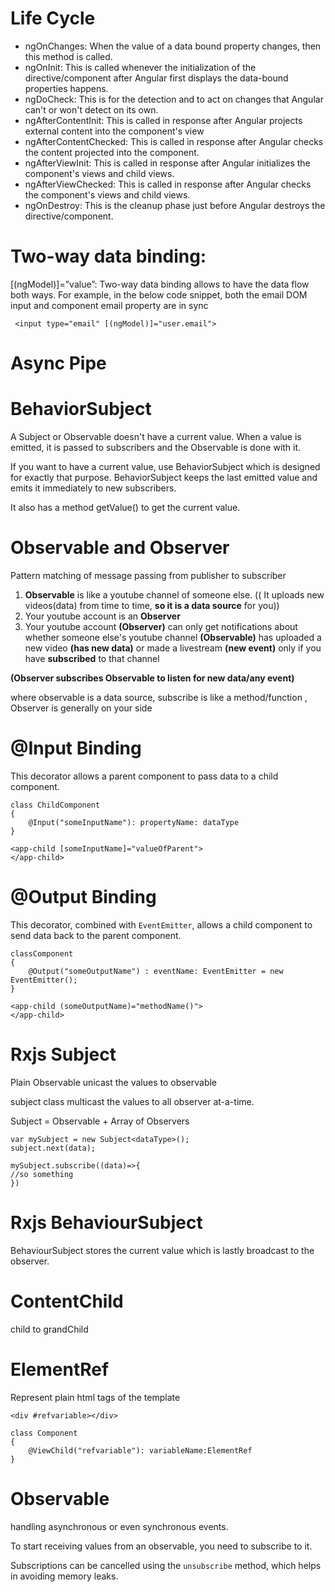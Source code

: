 # **Life Cycle**

* ngOnChanges: When the value of a data bound property changes, then this method is called.
* ngOnInit: This is called whenever the initialization of the directive/component after Angular first displays the data-bound properties happens.
* ngDoCheck: This is for the detection and to act on changes that Angular can't or won't detect on its own.
* ngAfterContentInit: This is called in response after Angular projects external content into the component's view
* ngAfterContentChecked: This is called in response after Angular checks the content projected into the component.
* ngAfterViewInit: This is called in response after Angular initializes the component's views and child views.
* ngAfterViewChecked: This is called in response after Angular checks the component's views and child views.
* ngOnDestroy: This is the cleanup phase just before Angular destroys the directive/component.

# **Two-way data binding:**

[(ngModel)]=”value”: Two-way data binding allows to have the data flow both ways. For example, in the below code snippet, both the email DOM input and component email property are in sync

```
 <input type="email" [(ngModel)]="user.email">  
```

# Async Pipe

# **BehaviorSubject**

A Subject or Observable doesn't have a current value. When a value is emitted, it is passed to subscribers and the Observable is done with it.

If you want to have a current value, use BehaviorSubject which is designed for exactly that purpose. BehaviorSubject keeps the last emitted value and emits it immediately to new subscribers.

It also has a method getValue() to get the current value.

# Observable and Observer

Pattern matching of message passing from publisher to subscriber

1. **Observable** is like a youtube channel of someone else. (( It uploads new videos(data) from time to time, **so it is a data source** for you))
2. Your youtube account is an **Observer**
3. Your youtube account **(Observer)** can only get notifications about whether someone else's youtube channel **(Observable)** has uploaded a new video **(has new data)** or made a livestream **(new event)** only if you have **subscribed** to that channel

**(Observer subscribes Observable to listen for new data/any event)**

where observable is a data source, subscribe is like a method/function , Observer is generally on your side

# @Input Binding

This decorator allows a parent component to pass data to a child component.

```
class ChildComponent
{
	@Input("someInputName"): propertyName: dataType
}

<app-child [someInputName]="valueOfParent">
</app-child>

```

# @Output Binding

This decorator, combined with `EventEmitter`, allows a child component to send data back to the parent component.

```
classComponent
{
	@Output("someOutputName") : eventName: EventEmitter = new EventEmitter();
}

<app-child (someOutputName)="methodName()">
</app-child>
```

# Rxjs Subject

Plain Observable unicast the values to observable

subject class multicast the values to all observer at-a-time.

Subject = Observable + Array of Observers

```
var mySubject = new Subject<dataType>();
subject.next(data);

mySubject.subscribe((data)=>{
//so something
})
```

# Rxjs BehaviourSubject

BehaviourSubject stores the current value which is lastly broadcast to the observer.

# ContentChild

child to grandChild

# ElementRef

Represent plain html tags of the template

```
<div #refvariable></div>

class Component
{
	@ViewChild("refvariable"): variableName:ElementRef
}
```

# Observable

handling asynchronous or even synchronous events.

To start receiving values from an observable, you need to subscribe to it.

Subscriptions can be cancelled using the `unsubscribe` method, which helps in avoiding memory leaks.
